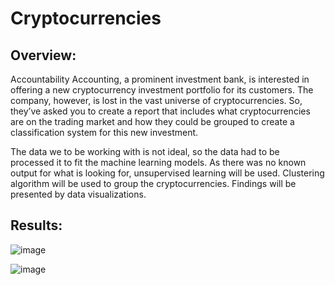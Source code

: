 # Cryptocurrencies

## Overview:
Accountability Accounting, a prominent investment bank, is interested in offering a new cryptocurrency investment portfolio for its customers. The company, however, is lost in the vast universe of cryptocurrencies. So, they’ve asked you to create a report that includes what cryptocurrencies are on the trading market and how they could be grouped to create a classification system for this new investment.

The data we to be working with is not ideal, so the data had to be processed it to fit the machine learning models. As there was no known output for what is looking for, unsupervised learning will be used. Clustering algorithm will be used to group the cryptocurrencies. Findings will be presented by data visualizations.

## Results:

![image](https://user-images.githubusercontent.com/108709071/198915733-ae2eb06f-4f9d-4689-b96d-7133348bdadd.png)

![image](https://user-images.githubusercontent.com/108709071/198915900-68455aa1-f142-4d6b-813b-2f25a9ae9e68.png)

